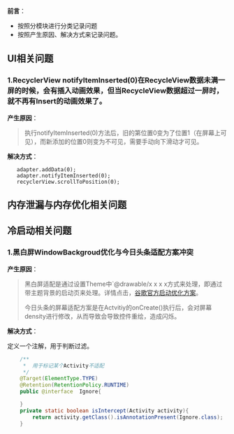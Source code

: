 **前言**：

- 按照分模块进行分类记录问题
- 按照产生原因、解决方式来记录问题。

## **UI相关问题**
### **1.RecyclerView notifyItemInserted(0)在RecycleView数据未满一屏的时候，会有插入动画效果，但当RecycleView数据超过一屏时，就不再有Insert的动画效果了。**

**产生原因**：
>执行notifyItemInserted(0)方法后，旧的第位置0变为了位置1（在屏幕上可见），而新添加的位置0则变为不可见，需要手动向下滑动才可见。

**解决方式**：
```插入item后，将列表滚动到顶部位置
   adapter.addData(0);
   adapter.notifyItemInserted(0);
   recyclerView.scrollToPosition(0);
```


## **内存泄漏与内存优化相关问题**





## **冷启动相关问题**

### **1.黑白屏WindowBackgroud优化与今日头条适配方案冲突**

**产生原因**：

>黑白屏适配是通过设置Theme中`<item name="android:windowBackground">@drawable/x x x x</item>方式来处理，即通过带主题背景的启动页来处理。详情点击，[谷歌官方启动优化方案](https://developer.android.com/topic/performance/vitals/launch-time)。
>
>今日头条的屏幕适配方案是在Actvitiy的onCreate()执行后，会对屏幕density进行修改，从而导致会导致控件重绘，造成闪烁。

**解决方式**：

定义一个注解，用于判断过滤。

```java
    /**
     *  用于标记某个Activity不适配
     */
    @Target(ElementType.TYPE)
    @Retention(RetentionPolicy.RUNTIME)
    public @interface  Ignore{

    }
    private static boolean isIntercept(Activity activity){
        return activity.getClass().isAnnotationPresent(Ignore.class);
    }
```


